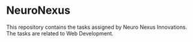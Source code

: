 # NeuroNexus
This repository contains the tasks assigned by Neuro Nexus Innovations.
The tasks are related to Web Development.
